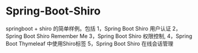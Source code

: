 # Spring-Boot-Shiro
springboot + shiro 的简单样例。包括
1，Spring Boot Shiro 用户认证
2，Spring Boot Shiro Remember Me
3，Spring Boot Shiro 权限控制,
4，Spring Boot Thymeleaf 中使用Shiro标签
5，Spring Boot Shiro 在线会话管理
